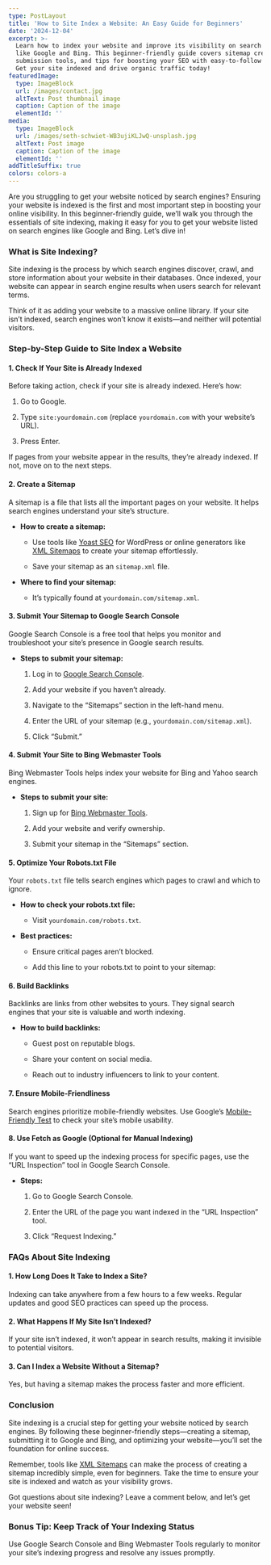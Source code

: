 ```yaml
---
type: PostLayout
title: 'How to Site Index a Website: An Easy Guide for Beginners'
date: '2024-12-04'
excerpt: >-
  Learn how to index your website and improve its visibility on search engines
  like Google and Bing. This beginner-friendly guide covers sitemap creation,
  submission tools, and tips for boosting your SEO with easy-to-follow steps.
  Get your site indexed and drive organic traffic today!
featuredImage:
  type: ImageBlock
  url: /images/contact.jpg
  altText: Post thumbnail image
  caption: Caption of the image
  elementId: ''
media:
  type: ImageBlock
  url: /images/seth-schwiet-WB3ujiKLJwQ-unsplash.jpg
  altText: Post image
  caption: Caption of the image
  elementId: ''
addTitleSuffix: true
colors: colors-a
---
```

Are you struggling to get your website noticed by search engines? Ensuring your website is indexed is the first and most important step in boosting your online visibility. In this beginner-friendly guide, we’ll walk you through the essentials of site indexing, making it easy for you to get your website listed on search engines like Google and Bing. Let’s dive in!



### **What is Site Indexing?**

Site indexing is the process by which search engines discover, crawl, and store information about your website in their databases. Once indexed, your website can appear in search engine results when users search for relevant terms.

Think of it as adding your website to a massive online library. If your site isn’t indexed, search engines won’t know it exists—and neither will potential visitors.



### **Step-by-Step Guide to Site Index a Website**

#### **1. Check If Your Site is Already Indexed**

Before taking action, check if your site is already indexed. Here’s how:

1.  Go to Google.

2.  Type `site:yourdomain.com` (replace `yourdomain.com` with your website’s URL).

3.  Press Enter.

If pages from your website appear in the results, they’re already indexed. If not, move on to the next steps.



#### **2. Create a Sitemap**

A sitemap is a file that lists all the important pages on your website. It helps search engines understand your site’s structure.

*   **How to create a sitemap:**

    *   Use tools like [Yoast SEO](https://yoast.com/) for WordPress or online generators like [XML Sitemaps](https://www.xml-sitemaps.com/) to create your sitemap effortlessly.

    *   Save your sitemap as an `sitemap.xml` file.

*   **Where to find your sitemap:**

    *   It’s typically found at `yourdomain.com/sitemap.xml`.



#### **3. Submit Your Sitemap to Google Search Console**

Google Search Console is a free tool that helps you monitor and troubleshoot your site’s presence in Google search results.

*   **Steps to submit your sitemap:**

    1.  Log in to [Google Search Console]().

    2.  Add your website if you haven’t already.

    3.  Navigate to the “Sitemaps” section in the left-hand menu.

    4.  Enter the URL of your sitemap (e.g., `yourdomain.com/sitemap.xml`).

    5.  Click “Submit.”



#### **4. Submit Your Site to Bing Webmaster Tools**

Bing Webmaster Tools helps index your website for Bing and Yahoo search engines.

*   **Steps to submit your site:**

    1.  Sign up for [Bing Webmaster Tools](https://www.bing.com/webmasters/).

    2.  Add your website and verify ownership.

    3.  Submit your sitemap in the “Sitemaps” section.



#### **5. Optimize Your Robots.txt File**

Your `robots.txt` file tells search engines which pages to crawl and which to ignore.

*   **How to check your robots.txt file:**

    *   Visit `yourdomain.com/robots.txt`.

*   **Best practices:**

    *   Ensure critical pages aren’t blocked.

    *   Add this line to your robots.txt to point to your sitemap:



#### **6. Build Backlinks**

Backlinks are links from other websites to yours. They signal search engines that your site is valuable and worth indexing.

*   **How to build backlinks:**

    *   Guest post on reputable blogs.

    *   Share your content on social media.

    *   Reach out to industry influencers to link to your content.



#### **7. Ensure Mobile-Friendliness**

Search engines prioritize mobile-friendly websites. Use Google’s [Mobile-Friendly Test]() to check your site’s mobile usability.



#### **8. Use Fetch as Google (Optional for Manual Indexing)**

If you want to speed up the indexing process for specific pages, use the “URL Inspection” tool in Google Search Console.

*   **Steps:**

    1.  Go to Google Search Console.

    2.  Enter the URL of the page you want indexed in the “URL Inspection” tool.

    3.  Click “Request Indexing.”



### **FAQs About Site Indexing**

#### **1. How Long Does It Take to Index a Site?**

Indexing can take anywhere from a few hours to a few weeks. Regular updates and good SEO practices can speed up the process.

#### **2. What Happens If My Site Isn’t Indexed?**

If your site isn’t indexed, it won’t appear in search results, making it invisible to potential visitors.

#### **3. Can I Index a Website Without a Sitemap?**

Yes, but having a sitemap makes the process faster and more efficient.



### **Conclusion**

Site indexing is a crucial step for getting your website noticed by search engines. By following these beginner-friendly steps—creating a sitemap, submitting it to Google and Bing, and optimizing your website—you’ll set the foundation for online success.

Remember, tools like [XML Sitemaps](https://www.xml-sitemaps.com/) can make the process of creating a sitemap incredibly simple, even for beginners. Take the time to ensure your site is indexed and watch as your visibility grows.

Got questions about site indexing? Leave a comment below, and let’s get your website seen!



### **Bonus Tip: Keep Track of Your Indexing Status**

Use Google Search Console and Bing Webmaster Tools regularly to monitor your site’s indexing progress and resolve any issues promptly.
